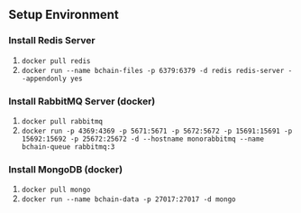 

## Setup Environment

### Install Redis Server

1. `docker pull redis`
2. `docker run --name bchain-files -p 6379:6379 -d redis redis-server --appendonly yes`

### Install RabbitMQ Server (docker)

1. `docker pull rabbitmq`
2. `docker run -p 4369:4369 -p 5671:5671 -p 5672:5672 -p 15691:15691 -p 15692:15692 -p 25672:25672 -d --hostname monorabbitmq --name bchain-queue rabbitmq:3`

### Install MongoDB (docker)

1. `docker pull mongo`
2. `docker run --name bchain-data -p 27017:27017 -d mongo`
